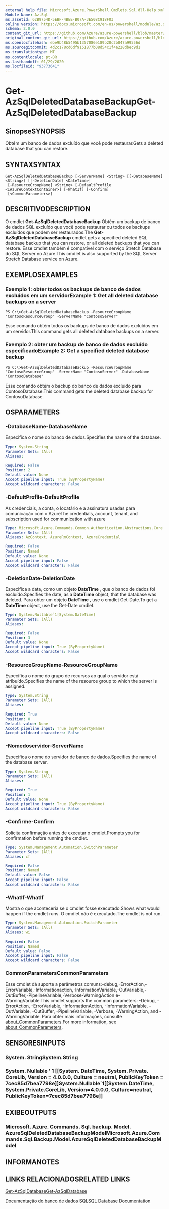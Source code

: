 ```yaml
---
external help file: Microsoft.Azure.PowerShell.Cmdlets.Sql.dll-Help.xml
Module Name: Az.Sql
ms.assetid: 62B9754D-5EBF-4BEE-B07A-3E508C918F03
online version: https://docs.microsoft.com/en-us/powershell/module/az.sql/get-azsqldeleteddatabasebackup
schema: 2.0.0
content_git_url: https://github.com/Azure/azure-powershell/blob/master/src/Sql/Sql/help/Get-AzSqlDeletedDatabaseBackup.md
original_content_git_url: https://github.com/Azure/azure-powershell/blob/master/src/Sql/Sql/help/Get-AzSqlDeletedDatabaseBackup.md
ms.openlocfilehash: ebe9b48b5495b1357086e189b20c2b047a99556d
ms.sourcegitcommit: 4d2c178cd6df9151877b08d54c1f4a228dbec9d1
ms.translationtype: MT
ms.contentlocale: pt-BR
ms.lasthandoff: 01/29/2020
ms.locfileid: "93773641"
---
```

# <span data-ttu-id="24256-101">Get-AzSqlDeletedDatabaseBackup</span><span class="sxs-lookup"><span data-stu-id="24256-101">Get-AzSqlDeletedDatabaseBackup</span></span>

## <span data-ttu-id="24256-102">Sinopse</span><span class="sxs-lookup"><span data-stu-id="24256-102">SYNOPSIS</span></span>
<span data-ttu-id="24256-103">Obtém um banco de dados excluído que você pode restaurar.</span><span class="sxs-lookup"><span data-stu-id="24256-103">Gets a deleted database that you can restore.</span></span>

## <span data-ttu-id="24256-104">SYNTAX</span><span class="sxs-lookup"><span data-stu-id="24256-104">SYNTAX</span></span>

```
Get-AzSqlDeletedDatabaseBackup [-ServerName] <String> [[-DatabaseName] <String>] [[-DeletionDate] <DateTime>]
 [-ResourceGroupName] <String> [-DefaultProfile <IAzureContextContainer>] [-WhatIf] [-Confirm]
 [<CommonParameters>]
```

## <span data-ttu-id="24256-105">DESCRITIVO</span><span class="sxs-lookup"><span data-stu-id="24256-105">DESCRIPTION</span></span>
<span data-ttu-id="24256-106">O cmdlet **Get-AzSqlDeletedDatabaseBackup** Obtém um backup de banco de dados SQL excluído que você pode restaurar ou todos os backups excluídos que podem ser restaurados.</span><span class="sxs-lookup"><span data-stu-id="24256-106">The **Get-AzSqlDeletedDatabaseBackup** cmdlet gets a specified deleted SQL database backup that you can restore, or all deleted backups that you can restore.</span></span>
<span data-ttu-id="24256-107">Esse cmdlet também é compatível com o serviço Stretch Database do SQL Server no Azure.</span><span class="sxs-lookup"><span data-stu-id="24256-107">This cmdlet is also supported by the SQL Server Stretch Database service on Azure.</span></span>

## <span data-ttu-id="24256-108">EXEMPLOS</span><span class="sxs-lookup"><span data-stu-id="24256-108">EXAMPLES</span></span>

### <span data-ttu-id="24256-109">Exemplo 1: obter todos os backups de banco de dados excluídos em um servidor</span><span class="sxs-lookup"><span data-stu-id="24256-109">Example 1: Get all deleted database backups on a server</span></span>
```
PS C:\>Get-AzSqlDeletedDatabaseBackup -ResourceGroupName "ContosoResourceGroup" -ServerName "ContosoServer"
```

<span data-ttu-id="24256-110">Esse comando obtém todos os backups de banco de dados excluídos em um servidor.</span><span class="sxs-lookup"><span data-stu-id="24256-110">This command gets all deleted database backups on a server.</span></span>

### <span data-ttu-id="24256-111">Exemplo 2: obter um backup de banco de dados excluído especificado</span><span class="sxs-lookup"><span data-stu-id="24256-111">Example 2: Get a specified deleted database backup</span></span>
```
PS C:\>Get-AzSqlDeletedDatabaseBackup -ResourceGroupName "ContosoResourceGroup" -ServerName "ContosoServer" -DatabaseName "ContosoDatabase"
```

<span data-ttu-id="24256-112">Esse comando obtém o backup do banco de dados excluído para ContosoDatabase.</span><span class="sxs-lookup"><span data-stu-id="24256-112">This command gets the deleted database backup for ContosoDatabase.</span></span>

## <span data-ttu-id="24256-113">OS</span><span class="sxs-lookup"><span data-stu-id="24256-113">PARAMETERS</span></span>

### <span data-ttu-id="24256-114">-DatabaseName</span><span class="sxs-lookup"><span data-stu-id="24256-114">-DatabaseName</span></span>
<span data-ttu-id="24256-115">Especifica o nome do banco de dados.</span><span class="sxs-lookup"><span data-stu-id="24256-115">Specifies the name of the database.</span></span>

```yaml
Type: System.String
Parameter Sets: (All)
Aliases:

Required: False
Position: 2
Default value: None
Accept pipeline input: True (ByPropertyName)
Accept wildcard characters: False
```

### <span data-ttu-id="24256-116">-DefaultProfile</span><span class="sxs-lookup"><span data-stu-id="24256-116">-DefaultProfile</span></span>
<span data-ttu-id="24256-117">As credenciais, a conta, o locatário e a assinatura usadas para comunicação com o Azure</span><span class="sxs-lookup"><span data-stu-id="24256-117">The credentials, account, tenant, and subscription used for communication with azure</span></span>

```yaml
Type: Microsoft.Azure.Commands.Common.Authentication.Abstractions.Core.IAzureContextContainer
Parameter Sets: (All)
Aliases: AzContext, AzureRmContext, AzureCredential

Required: False
Position: Named
Default value: None
Accept pipeline input: False
Accept wildcard characters: False
```

### <span data-ttu-id="24256-118">-DeletionDate</span><span class="sxs-lookup"><span data-stu-id="24256-118">-DeletionDate</span></span>
<span data-ttu-id="24256-119">Especifica a data, como um objeto **DateTime** , que o banco de dados foi excluído.</span><span class="sxs-lookup"><span data-stu-id="24256-119">Specifies the date, as a **DateTime** object, that the database was deleted.</span></span>
<span data-ttu-id="24256-120">Para obter um objeto **DateTime** , use o cmdlet Get-Date.</span><span class="sxs-lookup"><span data-stu-id="24256-120">To get a **DateTime** object, use the Get-Date cmdlet.</span></span>

```yaml
Type: System.Nullable`1[System.DateTime]
Parameter Sets: (All)
Aliases:

Required: False
Position: 3
Default value: None
Accept pipeline input: True (ByPropertyName)
Accept wildcard characters: False
```

### <span data-ttu-id="24256-121">-ResourceGroupName</span><span class="sxs-lookup"><span data-stu-id="24256-121">-ResourceGroupName</span></span>
<span data-ttu-id="24256-122">Especifica o nome do grupo de recursos ao qual o servidor está atribuído.</span><span class="sxs-lookup"><span data-stu-id="24256-122">Specifies the name of the resource group to which the server is assigned.</span></span>

```yaml
Type: System.String
Parameter Sets: (All)
Aliases:

Required: True
Position: 0
Default value: None
Accept pipeline input: True (ByPropertyName)
Accept wildcard characters: False
```

### <span data-ttu-id="24256-123">-Nomedoservidor</span><span class="sxs-lookup"><span data-stu-id="24256-123">-ServerName</span></span>
<span data-ttu-id="24256-124">Especifica o nome do servidor de banco de dados.</span><span class="sxs-lookup"><span data-stu-id="24256-124">Specifies the name of the database server.</span></span>

```yaml
Type: System.String
Parameter Sets: (All)
Aliases:

Required: True
Position: 1
Default value: None
Accept pipeline input: True (ByPropertyName)
Accept wildcard characters: False
```

### <span data-ttu-id="24256-125">-Confirme</span><span class="sxs-lookup"><span data-stu-id="24256-125">-Confirm</span></span>
<span data-ttu-id="24256-126">Solicita confirmação antes de executar o cmdlet.</span><span class="sxs-lookup"><span data-stu-id="24256-126">Prompts you for confirmation before running the cmdlet.</span></span>

```yaml
Type: System.Management.Automation.SwitchParameter
Parameter Sets: (All)
Aliases: cf

Required: False
Position: Named
Default value: False
Accept pipeline input: False
Accept wildcard characters: False
```

### <span data-ttu-id="24256-127">-WhatIf</span><span class="sxs-lookup"><span data-stu-id="24256-127">-WhatIf</span></span>
<span data-ttu-id="24256-128">Mostra o que aconteceria se o cmdlet fosse executado.</span><span class="sxs-lookup"><span data-stu-id="24256-128">Shows what would happen if the cmdlet runs.</span></span>
<span data-ttu-id="24256-129">O cmdlet não é executado.</span><span class="sxs-lookup"><span data-stu-id="24256-129">The cmdlet is not run.</span></span>

```yaml
Type: System.Management.Automation.SwitchParameter
Parameter Sets: (All)
Aliases: wi

Required: False
Position: Named
Default value: False
Accept pipeline input: False
Accept wildcard characters: False
```

### <span data-ttu-id="24256-130">CommonParameters</span><span class="sxs-lookup"><span data-stu-id="24256-130">CommonParameters</span></span>
<span data-ttu-id="24256-131">Esse cmdlet dá suporte a parâmetros comuns:-debug,-ErrorAction,-ErrorVariable,-Informationaction,-InformationVariable,-OutVariable,-OutBuffer,-PipelineVariable,-Verbose-WarningAction e-WarningVariable.</span><span class="sxs-lookup"><span data-stu-id="24256-131">This cmdlet supports the common parameters: -Debug, -ErrorAction, -ErrorVariable, -InformationAction, -InformationVariable, -OutVariable, -OutBuffer, -PipelineVariable, -Verbose, -WarningAction, and -WarningVariable.</span></span> <span data-ttu-id="24256-132">Para obter mais informações, consulte [about_CommonParameters](https://go.microsoft.com/fwlink/?LinkID=113216).</span><span class="sxs-lookup"><span data-stu-id="24256-132">For more information, see [about_CommonParameters](https://go.microsoft.com/fwlink/?LinkID=113216).</span></span>

## <span data-ttu-id="24256-133">SENSORES</span><span class="sxs-lookup"><span data-stu-id="24256-133">INPUTS</span></span>

### <span data-ttu-id="24256-134">System. String</span><span class="sxs-lookup"><span data-stu-id="24256-134">System.String</span></span>

### <span data-ttu-id="24256-135">System. Nullable ' 1 [[System. DateTime, System. Private. CoreLib, Version = 4.0.0.0, Culture = neutral, PublicKeyToken = 7cec85d7bea7798e]]</span><span class="sxs-lookup"><span data-stu-id="24256-135">System.Nullable\`1[[System.DateTime, System.Private.CoreLib, Version=4.0.0.0, Culture=neutral, PublicKeyToken=7cec85d7bea7798e]]</span></span>

## <span data-ttu-id="24256-136">EXIBE</span><span class="sxs-lookup"><span data-stu-id="24256-136">OUTPUTS</span></span>

### <span data-ttu-id="24256-137">Microsoft. Azure. Commands. Sql. backup. Model. AzureSqlDeletedDatabaseBackupModel</span><span class="sxs-lookup"><span data-stu-id="24256-137">Microsoft.Azure.Commands.Sql.Backup.Model.AzureSqlDeletedDatabaseBackupModel</span></span>

## <span data-ttu-id="24256-138">INFORMA</span><span class="sxs-lookup"><span data-stu-id="24256-138">NOTES</span></span>

## <span data-ttu-id="24256-139">LINKS RELACIONADOS</span><span class="sxs-lookup"><span data-stu-id="24256-139">RELATED LINKS</span></span>

[<span data-ttu-id="24256-140">Get-AzSqlDatabase</span><span class="sxs-lookup"><span data-stu-id="24256-140">Get-AzSqlDatabase</span></span>](./Get-AzSqlDatabase.md)

[<span data-ttu-id="24256-141">Documentação do banco de dados SQL</span><span class="sxs-lookup"><span data-stu-id="24256-141">SQL Database Documentation</span></span>](https://docs.microsoft.com/azure/sql-database/)
